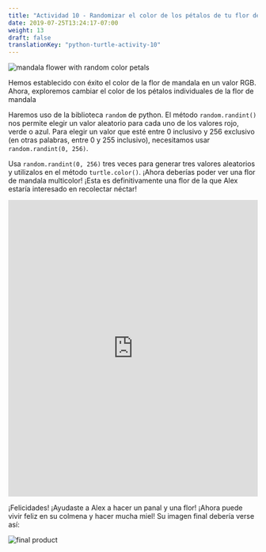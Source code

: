```yaml
---
title: "Actividad 10 - Randomizar el color de los pétalos de tu flor de mandala"
date: 2019-07-25T13:24:17-07:00
weight: 13
draft: false
translationKey: "python-turtle-activity-10"
---
```


![mandala flower with random color petals](https://paper-attachments.dropbox.com/s_F078714AB8FA59FD292476DB5E3304D54CD817148B6A8087A90D63D6C59A7C0D_1563989900782_mandala+colors.PNG)

Hemos establecido con éxito el color de la flor de mandala en un valor RGB. Ahora, exploremos cambiar el color de los pétalos individuales de la flor de mandala 

Haremos uso de la biblioteca `random` de python. El método `random.randint()` nos permite elegir un valor aleatorio para cada uno de los valores rojo, verde o azul. Para elegir un valor que esté entre 0 inclusivo y 256 exclusivo (en otras palabras, entre 0 y 255 inclusivo), necesitamos usar `random.randint(0, 256)`.

Usa `random.randint(0, 256)` tres veces para generar tres valores aleatorios y utilizalos en el método `turtle.color()`. ¡Ahora deberías poder ver una flor de mandala multicolor! ¡Esta es definitivamente una flor de la que Alex estaría interesado en recolectar néctar!

<iframe height="600px" width="100%" src="https://repl.it/@nuevofoundation/PythonWithTurtleActivity10?lite=true" scrolling="no" frameborder="no" allowtransparency="true" allowfullscreen="true" sandbox="allow-forms allow-pointer-lock allow-popups allow-same-origin allow-scripts allow-modals"></iframe>

¡Felicidades! ¡Ayudaste a Alex a hacer un panal y una flor! ¡Ahora puede vivir feliz en su colmena y hacer mucha miel! Su imagen final debería verse así:

![final product](https://paper-attachments.dropbox.com/s_6DE744F5F42D9843D8BF3A4073281FC6AA4B5E70B001CCD7879563112D6136E1_1563991731125_final_image.png)